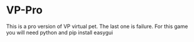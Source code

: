 # VP-Pro
This is a pro version of VP virtual pet. The last one is failure. For this game you will need python and pip install easygui
